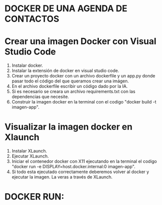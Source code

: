 # DOCKER DE UNA AGENDA DE CONTACTOS

 # Crear una imagen Docker con Visual Studio Code
 1. Instalar docker.
 2. Instalar la extensión de docker en visual studio code.
 3. Crear un proyecto docker con un archivo dockerfile y un app.py donde pasar todo el código del que queramos crear una imágen.
 4. En el archivo dockerfile escribir un código dado por la IA.
 5. Si es necesario se creara un archivo requirements.txt con las dependencias que necesite.
 6. Construir la imagen docker en la terminal con el codigo "docker build -t imagen-app".
   
# Visualizar la imagen docker en Xlaunch
1. Instalar XLaunch.
2. Ejecutar XLaunch.
3. Iniciar el contenedor docker con X11 ejecutando en la terminal el codigo "docker run -e DISPLAY=host.docker.internal:0 imagen-app".
4. Si todo esta ejecutado correctamente deberemos volver al docker y ejecutar la imagen. La veras a través de XLaunch.

# DOCKER RUN: 

